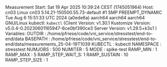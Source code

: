 Measurement Start: Sat 19 Apr 2025 10:39:24 CEST (1745051964)
Host: cn03 Linux cn03 5.14.21-150500.55.73-default #1 SMP PREEMPT_DYNAMIC Tue Aug 6 15:51:33 UTC 2024 (a0ede6a) aarch64 aarch64 aarch64 GNU/Linux
kubectl: `kubectl` (Client Version: v1.30.1 Kustomize Version: v5.0.4-0.20230601165947-6ce0bf390ce3 Server Version: v1.29.5+k3s1 )
Variables:
 OUTDIR          : /home/pfriese/code/vni_service/stresstest/end-to-end/data
 BASEPATH        : /home/pfriese/code/vni_service/stresstest/end-to-end/data/measurements_25-04-19T1039
 KUBECTL         : kubectl
 NAMESPACE       : stresstest
 NUMJOBS         : 500
 NUMITER         : 5
 MODE            : spike-test
 RAMP_MIN        : 1
 RAMP_MAX        : 5
 RAMP_STEP_WAIT_S: 1
 RAMP_SUSTAIN    : 10
 RAMP_STEP_SIZE  : 1
